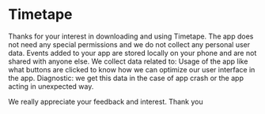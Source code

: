 # Timetape

Thanks for your interest in downloading and using Timetape.
The app does not need any special permissions and we do not collect any personal user data. Events added to your app are stored locally on your phone and are not shared with anyone else.
We collect data related to:
Usage of the app like what buttons are clicked to know how we can optimize our user interface in the app.
Diagnostic: we get this data in the case of app crash or the app acting in unexpected way.

We really appreciate your feedback and interest.
Thank you
